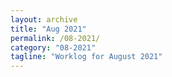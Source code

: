 ```yaml
---
layout: archive
title: "Aug 2021"
permalink: /08-2021/
category: "08-2021"
tagline: "Worklog for August 2021"
---
```


